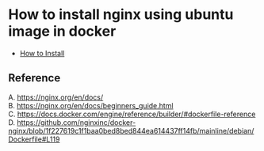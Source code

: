 # How to install nginx using ubuntu image in docker
- [How to Install](https://github.com/parc02/ubuntu-nginx/issues/1#issue-2135476231)


## Reference
A. https://nginx.org/en/docs/ <br>
B. https://nginx.org/en/docs/beginners_guide.html <br>
C. https://docs.docker.com/engine/reference/builder/#dockerfile-reference <br>
D. https://github.com/nginxinc/docker-nginx/blob/1f227619c1f1baa0bed8bed844ea614437ff14fb/mainline/debian/Dockerfile#L119 <br>
